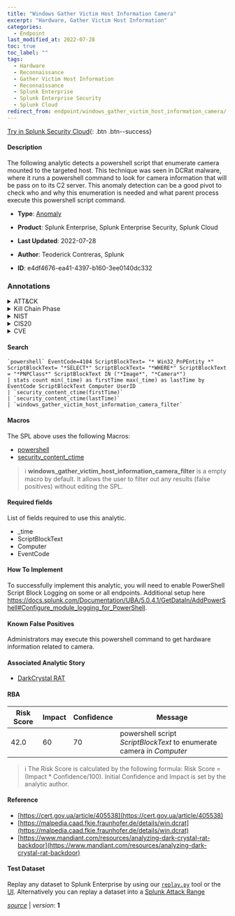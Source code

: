 ```yaml
---
title: "Windows Gather Victim Host Information Camera"
excerpt: "Hardware, Gather Victim Host Information"
categories:
  - Endpoint
last_modified_at: 2022-07-28
toc: true
toc_label: ""
tags:
  - Hardware
  - Reconnaissance
  - Gather Victim Host Information
  - Reconnaissance
  - Splunk Enterprise
  - Splunk Enterprise Security
  - Splunk Cloud
redirect_from: endpoint/windows_gather_victim_host_information_camera/
---
```




[Try in Splunk Security Cloud](https://www.splunk.com/en_us/cyber-security.html){: .btn .btn--success}

#### Description

The following analytic detects a powershell script that enumerate camera mounted to the targeted host. This technique was seen in DCRat malware, where it runs a powershell command to look for camera information that will be pass on to its C2 server. This anomaly detection can be a good pivot to check who and why this enumeration is needed and what parent process execute this powershell script command.

- **Type**: [Anomaly](https://github.com/splunk/security_content/wiki/Detection-Analytic-Types)
- **Product**: Splunk Enterprise, Splunk Enterprise Security, Splunk Cloud

- **Last Updated**: 2022-07-28
- **Author**: Teoderick Contreras, Splunk
- **ID**: e4df4676-ea41-4397-b160-3ee0140dc332

### Annotations
<details>
  <summary>ATT&CK</summary>

<div markdown="1">

#### [ATT&CK](https://attack.mitre.org/)

| ID          | Technique   | Tactic         |
| ----------- | ----------- |--------------- |
| [T1592.001](https://attack.mitre.org/techniques/T1592/001/) | Hardware | Reconnaissance |

| [T1592](https://attack.mitre.org/techniques/T1592/) | Gather Victim Host Information | Reconnaissance |

</div>
</details>


<details>
  <summary>Kill Chain Phase</summary>

<div markdown="1">

* Reconnaissance


</div>
</details>


<details>
  <summary>NIST</summary>

<div markdown="1">

* DE.AE



</div>
</details>

<details>
  <summary>CIS20</summary>

<div markdown="1">

* CIS 10



</div>
</details>

<details>
  <summary>CVE</summary>

<div markdown="1">


</div>
</details>


#### Search

```
`powershell` EventCode=4104 ScriptBlockText= "* Win32_PnPEntity *" ScriptBlockText= "*SELECT*" ScriptBlockText= "*WHERE*" ScriptBlockText = "*PNPClass*" ScriptBlockText IN ("*Image*", "*Camera*") 
| stats count min(_time) as firstTime max(_time) as lastTime by EventCode ScriptBlockText Computer UserID 
| `security_content_ctime(firstTime)` 
| `security_content_ctime(lastTime)` 
| `windows_gather_victim_host_information_camera_filter`
```

#### Macros
The SPL above uses the following Macros:
* [powershell](https://github.com/splunk/security_content/blob/develop/macros/powershell.yml)
* [security_content_ctime](https://github.com/splunk/security_content/blob/develop/macros/security_content_ctime.yml)

> :information_source:
> **windows_gather_victim_host_information_camera_filter** is a empty macro by default. It allows the user to filter out any results (false positives) without editing the SPL.



#### Required fields
List of fields required to use this analytic.
* _time
* ScriptBlockText
* Computer
* EventCode



#### How To Implement
To successfully implement this analytic, you will need to enable PowerShell Script Block Logging on some or all endpoints. Additional setup here https://docs.splunk.com/Documentation/UBA/5.0.4.1/GetDataIn/AddPowerShell#Configure_module_logging_for_PowerShell.
#### Known False Positives
Administrators may execute this powershell command to get hardware information related to camera.

#### Associated Analytic Story
* [DarkCrystal RAT](/stories/darkcrystal_rat)




#### RBA

| Risk Score  | Impact      | Confidence   | Message      |
| ----------- | ----------- |--------------|--------------|
| 42.0 | 60 | 70 | powershell script $ScriptBlockText$ to enumerate camera in $Computer$ |


> :information_source:
> The Risk Score is calculated by the following formula: Risk Score = (Impact * Confidence/100). Initial Confidence and Impact is set by the analytic author.


#### Reference

* [https://cert.gov.ua/article/405538](https://cert.gov.ua/article/405538)
* [https://malpedia.caad.fkie.fraunhofer.de/details/win.dcrat](https://malpedia.caad.fkie.fraunhofer.de/details/win.dcrat)
* [https://www.mandiant.com/resources/analyzing-dark-crystal-rat-backdoor](https://www.mandiant.com/resources/analyzing-dark-crystal-rat-backdoor)



#### Test Dataset
Replay any dataset to Splunk Enterprise by using our [`replay.py`](https://github.com/splunk/attack_data#using-replaypy) tool or the [UI](https://github.com/splunk/attack_data#using-ui).
Alternatively you can replay a dataset into a [Splunk Attack Range](https://github.com/splunk/attack_range#replay-dumps-into-attack-range-splunk-server)




[*source*](https://github.com/splunk/security_content/tree/develop/detections/endpoint/windows_gather_victim_host_information_camera.yml) \| *version*: **1**